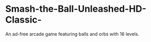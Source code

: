 # Smash-the-Ball-Unleashed-HD-Classic-
An ad-free arcade game featuring balls and orbs with 16 levels.
